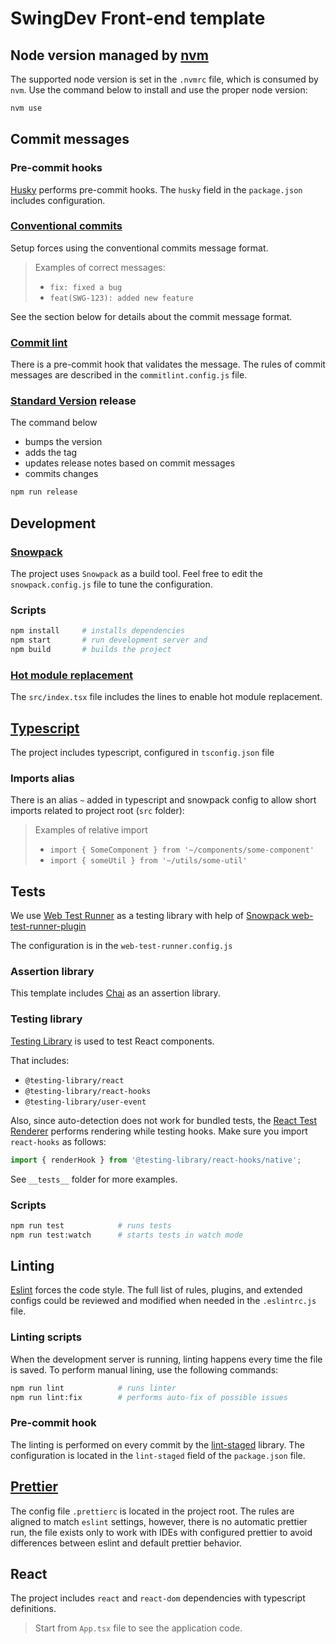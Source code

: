 # SwingDev Front-end template

## Node version managed by [nvm](https://github.com/nvm-sh/nvm)

The supported node version is set in the `.nvmrc` file, which is consumed by `nvm`.
Use the command below to install and use the proper node version:

```sh
nvm use
```

## Commit messages

### Pre-commit hooks

[Husky](https://github.com/typicode/husky#readme) performs pre-commit hooks.
The `husky` field in the `package.json` includes configuration.

### [Conventional commits](https://www.conventionalcommits.org/en/v1.0.0/)

Setup forces using the conventional commits message format.

> Examples of correct messages:
>
> - `fix: fixed a bug`
> - `feat(SWG-123): added new feature`

See the section below for details about the commit message format.

### [Commit lint](https://commitlint.js.org/#/)

There is a pre-commit hook that validates the message.
The rules of commit messages are described in the `commitlint.config.js` file.

### [Standard Version](https://github.com/conventional-changelog/standard-version) release

The command below

- bumps the version
- adds the tag
- updates release notes based on commit messages
- commits changes

```sh
npm run release
```

## Development

### [Snowpack](https://www.snowpack.dev/)

The project uses `Snowpack` as a build tool. Feel free to edit the `snowpack.config.js` file to tune the configuration.

### Scripts

```sh
npm install     # installs dependencies
npm start       # run development server and
npm build       # builds the project
```

### [Hot module replacement](https://snowpack.dev/concepts/hot-module-replacement)

The `src/index.tsx` file includes the lines to enable hot module replacement.

## [Typescript](https://www.typescriptlang.org/)

The project includes typescript, configured in `tsconfig.json` file

### Imports alias

There is an alias `~` added in typescript and snowpack config to allow short imports related to project root (`src` folder):

> Examples of relative import
>
> - `import { SomeComponent } from '~/components/some-component'`
> - `import { someUtil } from '~/utils/some-util'`

## Tests

We use [Web Test Runner](https://modern-web.dev/docs/test-runner/overview/) as a testing library with help of [Snowpack web-test-runner-plugin](https://www.npmjs.com/package/@snowpack/web-test-runner-plugin)

The configuration is in the `web-test-runner.config.js`

### Assertion library

This template includes [Chai](https://github.com/chaijs/chai) as an assertion library. 

### Testing library

[Testing Library](https://testing-library.com/) is used to test React components. 

That includes:
- `@testing-library/react`
- `@testing-library/react-hooks`
- `@testing-library/user-event`

Also, since auto-detection does not work for bundled tests, the [React Test Renderer](https://reactjs.org/docs/test-renderer.html) performs rendering while testing hooks. Make sure you import `react-hooks` as follows:

```typescript
import { renderHook } from '@testing-library/react-hooks/native';
```

See `__tests__` folder for more examples.

### Scripts

```sh
npm run test            # runs tests
npm run test:watch      # starts tests in watch mode
```

## Linting

[Eslint](https://eslint.org/) forces the code style.
The full list of rules, plugins, and extended configs could be reviewed and modified when needed in the `.eslintrc.js` file.

### Linting scripts

When the development server is running, linting happens every time the file is saved. To perform manual lining, use the following commands:

```sh
npm run lint            # runs linter
npm run lint:fix        # performs auto-fix of possible issues
```

### Pre-commit hook

The linting is performed on every commit by the [lint-staged](https://github.com/okonet/lint-staged#readme) library.
The configuration is located in the `lint-staged` field of the `package.json` file.

## [Prettier](https://prettier.io/)

The config file `.prettierc` is located in the project root. The rules are aligned to match `eslint` settings, however, there is no automatic prettier run, the file exists only to work with IDEs with configured prettier to avoid differences between eslint and default prettier behavior.

## React

The project includes `react` and `react-dom` dependencies with typescript definitions. 

> Start from `App.tsx` file to see the application code.
